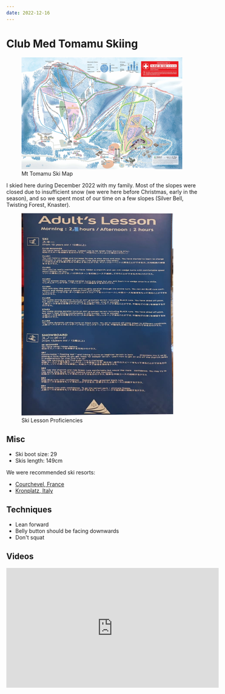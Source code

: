 ```yaml
---
date: 2022-12-16
---
```


# Club Med Tomamu Skiing

<figure>
  <a href="/static/images/2022-12-16/map.jpg"><img src="/static/images/2022-12-16/map.jpg" alt="Mt Tomamu Ski Map" loading="lazy"/></a>
  <figcaption>Mt Tomamu Ski Map<figcaption/>
</figure>

I skied here during December 2022 with my family. Most of the slopes were closed due to insufficient snow (we were here before Christmas, early in the season), and so we spent most of our time on a few slopes (Silver Bell, Twisting Forest, Knaster).

<!-- more -->

<figure>
  <div style="max-width: 400px"><img src="/static/images/2022-12-16/lessons.jpg" alt="Ski Lesson Proficiencies" loading="lazy"/></div>
  <figcaption>Ski Lesson Proficiencies<figcaption/>
</figure>

## Misc

-   Ski boot size: 29
-   Skis length: 149cm

We were recommended ski resorts:

-   [Courchevel, France](https://en.m.wikipedia.org/wiki/Courchevel)
-   [Kronplatz, Italy](https://www.skiresort.info/ski-resort/kronplatz-plan-de-corones/)

## Techniques

-   Lean forward
-   Belly button should be facing downwards
-   Don't squat

## Videos

<iframe width="560" height="315" src="https://www.youtube-nocookie.com/embed/0lB3XJai1wc" title="YouTube video player" frameborder="0" allow="accelerometer; autoplay; clipboard-write; encrypted-media; gyroscope; picture-in-picture" allowfullscreen></iframe>
